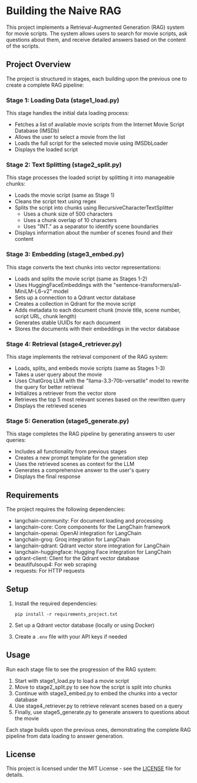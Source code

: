 # Building the Naive RAG

This project implements a Retrieval-Augmented Generation (RAG) system for movie scripts. The system allows users to search for movie scripts, ask questions about them, and receive detailed answers based on the content of the scripts.

## Project Overview

The project is structured in stages, each building upon the previous one to create a complete RAG pipeline:

### Stage 1: Loading Data (stage1_load.py)

This stage handles the initial data loading process:
- Fetches a list of available movie scripts from the Internet Movie Script Database (IMSDb)
- Allows the user to select a movie from the list
- Loads the full script for the selected movie using IMSDbLoader
- Displays the loaded script

### Stage 2: Text Splitting (stage2_split.py)

This stage processes the loaded script by splitting it into manageable chunks:
- Loads the movie script (same as Stage 1)
- Cleans the script text using regex
- Splits the script into chunks using RecursiveCharacterTextSplitter
  - Uses a chunk size of 500 characters
  - Uses a chunk overlap of 10 characters
  - Uses "INT." as a separator to identify scene boundaries
- Displays information about the number of scenes found and their content

### Stage 3: Embedding (stage3_embed.py)

This stage converts the text chunks into vector representations:
- Loads and splits the movie script (same as Stages 1-2)
- Uses HuggingFaceEmbeddings with the "sentence-transformers/all-MiniLM-L6-v2" model
- Sets up a connection to a Qdrant vector database
- Creates a collection in Qdrant for the movie script
- Adds metadata to each document chunk (movie title, scene number, script URL, chunk length)
- Generates stable UUIDs for each document
- Stores the documents with their embeddings in the vector database

### Stage 4: Retrieval (stage4_retriever.py)

This stage implements the retrieval component of the RAG system:
- Loads, splits, and embeds movie scripts (same as Stages 1-3)
- Takes a user query about the movie
- Uses ChatGroq LLM with the "llama-3.3-70b-versatile" model to rewrite the query for better retrieval
- Initializes a retriever from the vector store
- Retrieves the top 5 most relevant scenes based on the rewritten query
- Displays the retrieved scenes

### Stage 5: Generation (stage5_generate.py)

This stage completes the RAG pipeline by generating answers to user queries:
- Includes all functionality from previous stages
- Creates a new prompt template for the generation step
- Uses the retrieved scenes as context for the LLM
- Generates a comprehensive answer to the user's query
- Displays the final response

## Requirements

The project requires the following dependencies:
- langchain-community: For document loading and processing
- langchain-core: Core components for the LangChain framework
- langchain-openai: OpenAI integration for LangChain
- langchain-groq: Groq integration for LangChain
- langchain-qdrant: Qdrant vector store integration for LangChain
- langchain-huggingface: Hugging Face integration for LangChain
- qdrant-client: Client for the Qdrant vector database
- beautifulsoup4: For web scraping
- requests: For HTTP requests

## Setup

1. Install the required dependencies:
   ```
   pip install -r requirements_project.txt
   ```

2. Set up a Qdrant vector database (locally or using Docker)

3. Create a `.env` file with your API keys if needed

## Usage

Run each stage file to see the progression of the RAG system:

1. Start with stage1_load.py to load a movie script
2. Move to stage2_split.py to see how the script is split into chunks
3. Continue with stage3_embed.py to embed the chunks into a vector database
4. Use stage4_retriever.py to retrieve relevant scenes based on a query
5. Finally, use stage5_generate.py to generate answers to questions about the movie

Each stage builds upon the previous ones, demonstrating the complete RAG pipeline from data loading to answer generation.

## License

This project is licensed under the MIT License - see the [LICENSE](LICENSE) file for details.